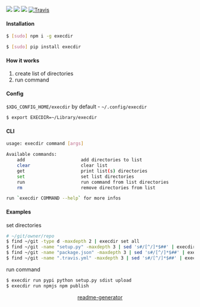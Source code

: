 <!--
https://pypi.org/project/readme-generator/
-->

[![](https://img.shields.io/badge/OS-Unix-blue.svg?longCache=True)]()
[![](https://img.shields.io/pypi/v/execdir.svg?maxAge=3600)](https://pypi.org/project/execdir/)
[![](https://img.shields.io/npm/v/execdir.svg?maxAge=3600)](https://www.npmjs.com/package/execdir)
[![Travis](https://api.travis-ci.org/looking-for-a-job/execdir.svg?branch=master)](https://travis-ci.org/looking-for-a-job/execdir/)

#### Installation
```bash
$ [sudo] npm i -g execdir
```
```bash
$ [sudo] pip install execdir
```

#### How it works
1.  create list of directories
2.  run command

#### Config
`$XDG_CONFIG_HOME/execdir` by default - `~/.config/execdir`

```bash
$ export EXECDIR=~/Library/execdir
```

#### CLI
```bash
usage: execdir command [args]

Available commands:
    add                     add directories to list
    clear                   clear list
    get                     print list(s) directories
    set                     set list directories
    run                     run command from list directories
    rm                      remove directories from list

run `execdir COMMAND --help` for more infos
```

#### Examples
set directories
```bash
# ~/git/owner/repo
$ find ~/git -type d -maxdepth 2 | execdir set all
$ find ~/git -name "setup.py" -maxdepth 3 | sed 's#/[^/]*$##' | execdir set pypi
$ find ~/git -name "package.json" -maxdepth 3 | sed 's#/[^/]*$##' | execdir set npmjs
$ find ~/git -name ".travis.yml" -maxdepth 3 | sed 's#/[^/]*$##' | execdir set travis
```

run command
```bash
$ execdir run pypi python setup.py sdist upload
$ execdir run npmjs npm publish
```

<p align="center">
    <a href="https://pypi.org/project/readme-generator/">readme-generator</a>
</p>
